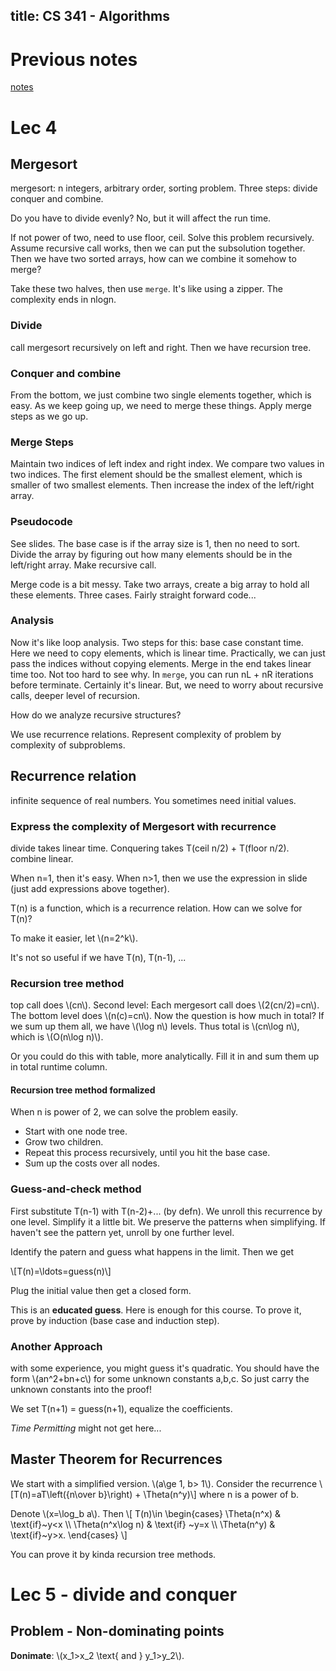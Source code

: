 title: CS 341 - Algorithms
---
# Previous notes
[notes](/pdfs/1201/cs341.pdf)


# Lec 4
## Mergesort
mergesort: n integers, arbitrary order, sorting problem. Three steps: divide conquer and combine.

Do you have to divide evenly? No, but it will affect the run time.

If not power of two, need to use floor, ceil. Solve this problem recursively. Assume recursive call works,
then we can put the subsolution together. Then we have two sorted arrays, how can we combine it somehow to merge?

Take these two halves, then use `merge`. It's like using a zipper. The complexity ends in nlogn.

### Divide
call mergesort recursively on left and right. Then we have recursion tree.

### Conquer and combine
From the bottom, we just combine two single elements together, which is easy. As we keep going up, we need to merge these things.
Apply merge steps as we go up.

### Merge Steps
Maintain two indices of left index and right index. We compare two values in two indices.
The first element should be the smallest element, which is smaller of two smallest elements. Then increase the index of the left/right array.

### Pseudocode
See slides. The base case is if the array size is 1, then no need to sort. Divide the array by figuring out how many elements
should be in the left/right array. Make recursive call.

Merge code is a bit messy. Take two arrays, create a big array to hold all these elements. Three cases. Fairly straight forward code...

### Analysis
Now it's like loop analysis. Two steps for this: base case constant time. Here we need to copy elements, which is linear time.
Practically, we can just pass the indices without copying elements. Merge in the end takes linear time too. Not too hard to see why.
In `merge`, you can run nL + nR iterations before terminate. Certainly it's linear. But, we need to worry about recursive calls, deeper level
of recursion.

How do we analyze recursive structures?

We use recurrence relations. Represent complexity of problem by complexity of subproblems.

## Recurrence relation
infinite sequence of real numbers. You sometimes need initial values.

### Express the complexity of Mergesort with recurrence
divide takes linear time. Conquering takes T(ceil n/2) + T(floor n/2). combine linear.

When n=1, then it's easy. When n>1, then we use the expression in slide (just add expressions above together).

T(n) is a function, which is a recurrence relation. How can we solve for T(n)?

To make it easier, let \\(n=2^k\\).

It's not so useful if we have T(n), T(n-1), ...

### Recursion tree method
top call does \\(cn\\). Second level: Each mergesort call does \\(2(cn/2)=cn\\). The bottom level does \\(n(c)=cn\\).
Now the question is how much in total? If we sum up them all, we have \\(\\log n\\) levels. Thus total is \\(cn\\log n\\), which is
\\(O(n\\log n)\\).

Or you could do this with table, more analytically. Fill it in and sum them up in total runtime column.

#### Recursion tree method formalized
When n is power of 2, we can solve the problem easily.
- Start with one node tree.
- Grow two children.
- Repeat this process recursively, until you hit the base case.
- Sum up the costs over all nodes.

### Guess-and-check method
First substitute T(n-1) with T(n-2)+... (by defn). We unroll this recurrence by one level.
Simplify it a little bit. We preserve the patterns when simplifying. If haven't see the pattern yet,
unroll by one further level.

Identify the patern and guess what happens in the limit. Then we get

\\[T(n)=\\ldots=guess(n)\\]

Plug the initial value then get a closed form.

This is an **educated guess**. Here is enough for this course. To prove it, prove by induction (base case and induction step).

### Another Approach
with some experience, you might guess it's quadratic. You should have the form \\(an^2+bn+c\\) for some unknown constants a,b,c.
So just carry the unknown constants into the proof!

We set T(n+1) = guess(n+1), equalize the coefficients.

*Time Permitting* might not get here...

## Master Theorem for Recurrences
We start with a simplified version. \\(a\\ge 1, b> 1\\). Consider the recurrence
\\[T(n)=aT\\left({n\\over b}\\right) + \\Theta(n^y)\\]
where n is a power of b.

Denote \\(x=\\log_b a\\). Then
\\[
T(n)\\in
\\begin{cases}
\Theta(n^x) &amp; \\text{if}~y&lt;x \\\\
\Theta(n^x\log n) &amp; \text{if} ~y=x \\\\
\Theta(n^y) &amp; \text{if}~y&gt;x.
\\end{cases}
\\]

You can prove it by kinda recursion tree methods.

# Lec 5 - divide and conquer

## Problem - Non-dominating points
**Donimate**: \\(x_1>x_2 \\text{ and } y_1>y_2\\).
 
